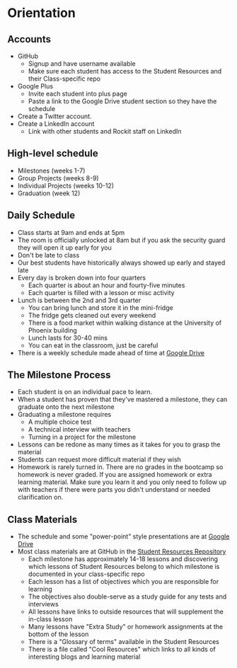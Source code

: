 # Orientation

## Accounts

- GitHub
  - Signup and have username available
  - Make sure each student has access to the Student Resources and their Class-specific repo
- Google Plus
  - Invite each student into plus page
  - Paste a link to the Google Drive student section so they have the schedule
- Create a Twitter account.
- Create a LinkedIn account
  - Link with other students and Rockit staff on LinkedIn

## High-level schedule
- Milestones (weeks 1-7)
- Group Projects (weeks 8-9)
- Individual Projects (weeks 10-12)
- Graduation (week 12)

## Daily Schedule

- Class starts at 9am and ends at 5pm
- The room is officially unlocked at 8am but if you ask the security guard they will open it up early for you
- Don't be late to class
- Our best students have historically always showed up early and stayed late
- Every day is broken down into four quarters
  - Each quarter is about an hour and fourty-five minutes
  - Each quarter is filled with a lesson or misc activity
- Lunch is between the 2nd and 3rd quarter
  - You can bring lunch and store it in the mini-fridge
  - The fridge gets cleaned out every weekend
  - There is a food market within walking distance at the University of Phoenix building
  - Lunch lasts for 30-40 mins
  - You can eat in the classroom, just be careful
- There is a weekly schedule made ahead of time at [Google Drive](https://drive.google.com/a/azpixels.com/#folders/0Bx5x0ObRW281Q1lEbnJoOFBoUW8)
  
## The Milestone Process

- Each student is on an individual pace to learn.
- When a student has proven that they've mastered a milestone, they can graduate onto the next milestone
- Graduating a milestone requires
  - A multiple choice test
  - A technical interview with teachers
  - Turning in a project for the milestone
- Lessons can be redone as many times as it takes for you to grasp the material
- Students can request more difficult material if they wish
- Homework is rarely turned in. There are no grades in the bootcamp so homework is never graded. If you are assigned homework or extra learning material. Make sure you learn it and you only need to follow up with teachers if there were parts you didn't understand or needed clarification on.

## Class Materials

- The schedule and some "power-point" style presentations are at [Google Drive](https://drive.google.com/a/azpixels.com/#folders/0Bx5x0ObRW281Q1lEbnJoOFBoUW8)
- Most class materials are at GitHub in the [Student Resources Repository](https://github.com/RockitBootcamp/Student-Resources)
  - Each milestone has approximately 14-18 lessons and discovering which lessons of Student Resources belong to which milestone is documented in your class-specific repo
  - Each lesson has a list of objectives which you are responsible for learning
  - The objectives also double-serve as a study guide for any tests and interviews
  - All lessons have links to outside resources that will supplement the in-class lesson
  - Many lessons have "Extra Study" or homework assignments at the bottom of the lesson
  - There is a "Glossary of terms" available in the Student Resources
  - There is a file called "Cool Resources" which links to all kinds of interesting blogs and learning material

  
  
  
